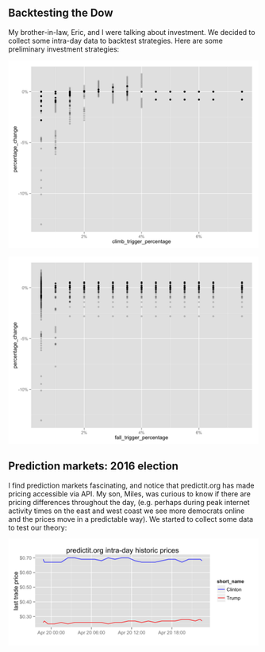 ## Backtesting the Dow

My brother-in-law, Eric, and I were talking about investment. We decided to collect some intra-day data to backtest strategies. Here are some preliminary investment strategies:

![climb trigger percent](climb_trigger_percent.png)

![fall trigger percent](fall_trigger_percent.png)

## Prediction markets: 2016 election

I find prediction markets fascinating, and notice that predictit.org has made pricing accessible via API. My son, Miles, was curious to know if there are pricing differences throughout the day, (e.g. perhaps during peak internet activity times on the east and west coast we see more democrats online and the prices move in a predictable way). We started to collect some data to test our theory:

![PredictIt.org last trade prices](predictit_election_last_trade_prices.png)
